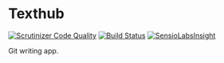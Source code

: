Texthub
=======

[![Scrutinizer Code Quality](https://scrutinizer-ci.com/g/yhoiseth/texthub/badges/quality-score.png?b=master)](https://scrutinizer-ci.com/g/yhoiseth/texthub/?branch=master)
[![Build Status](https://scrutinizer-ci.com/g/yhoiseth/texthub/badges/build.png?b=master)](https://scrutinizer-ci.com/g/yhoiseth/texthub/build-status/master)
[![SensioLabsInsight](https://insight.sensiolabs.com/projects/92570026-27cd-4775-a73e-09e1f1e81e50/mini.png)](https://insight.sensiolabs.com/projects/92570026-27cd-4775-a73e-09e1f1e81e50)

Git writing app.

